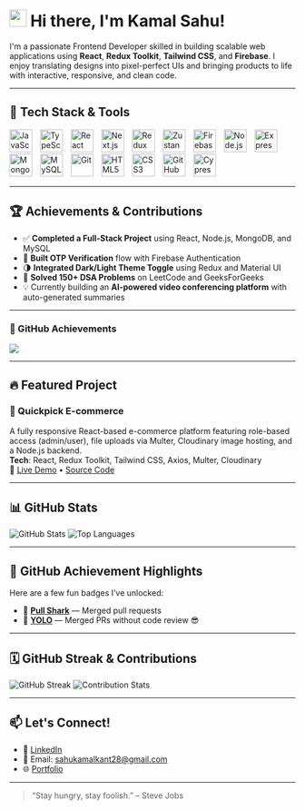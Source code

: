 # <img src="https://raw.githubusercontent.com/MartinHeinz/MartinHeinz/master/wave.gif" width="30px" alt="waving hand"/> Hi there, I'm Kamal Sahu! 

I'm a passionate Frontend Developer skilled in building scalable web applications using **React**, **Redux Toolkit**, **Tailwind CSS**, and **Firebase**. I enjoy translating designs into pixel-perfect UIs and bringing products to life with interactive, responsive, and clean code.

---

## 🚀 Tech Stack & Tools

<p align="left">
  <img src="https://cdn.jsdelivr.net/gh/devicons/devicon/icons/javascript/javascript-original.svg" width="40" height="40" alt="JavaScript" style="margin-right:10px;" />
  <img src="https://cdn.jsdelivr.net/gh/devicons/devicon/icons/typescript/typescript-original.svg" width="40" height="40" alt="TypeScript" style="margin-right:10px;" />
  <img src="https://cdn.jsdelivr.net/gh/devicons/devicon/icons/react/react-original.svg" width="40" height="40" alt="React" style="margin-right:10px;" />
  <img src="https://cdn.jsdelivr.net/gh/devicons/devicon/icons/nextjs/nextjs-original.svg" width="40" height="40" alt="Next.js" style="margin-right:10px;" />
  <img src="https://cdn.jsdelivr.net/gh/devicons/devicon/icons/redux/redux-original.svg" width="40" height="40" alt="Redux" style="margin-right:10px;" />
  <img src="https://raw.githubusercontent.com/pmndrs/zustand/main/docs/zustand.png" width="40" height="40" alt="Zustand" style="margin-right:10px;" />
  <img src="https://cdn.jsdelivr.net/gh/devicons/devicon/icons/firebase/firebase-plain.svg" width="40" height="40" alt="Firebase" style="margin-right:10px;" />
  <img src="https://cdn.jsdelivr.net/gh/devicons/devicon/icons/nodejs/nodejs-original.svg" width="40" height="40" alt="Node.js" style="margin-right:10px;" />
  <img src="https://cdn.jsdelivr.net/gh/devicons/devicon/icons/express/express-original.svg" width="40" height="40" alt="Express.js" style="margin-right:10px;" />
  <img src="https://cdn.jsdelivr.net/gh/devicons/devicon/icons/mongodb/mongodb-original.svg" width="40" height="40" alt="MongoDB" style="margin-right:10px;" />
  <img src="https://cdn.jsdelivr.net/gh/devicons/devicon/icons/mysql/mysql-original.svg" width="40" height="40" alt="MySQL" style="margin-right:10px;" />
  <img src="https://cdn.jsdelivr.net/gh/devicons/devicon/icons/git/git-original.svg" width="40" height="40" alt="Git" style="margin-right:10px;" />
  <img src="https://cdn.jsdelivr.net/gh/devicons/devicon/icons/html5/html5-original.svg" width="40" height="40" alt="HTML5" style="margin-right:10px;" />
  <img src="https://cdn.jsdelivr.net/gh/devicons/devicon/icons/css3/css3-original.svg" width="40" height="40" alt="CSS3" style="margin-right:10px;" />
  <img src="https://cdn.jsdelivr.net/gh/devicons/devicon/icons/github/github-original.svg" width="40" height="40" alt="GitHub" style="margin-right:10px;" />
  <img src="https://cdn.jsdelivr.net/gh/devicons/devicon/icons/cypress/cypress-original.svg" width="40" height="40" alt="Cypress" style="margin-right:10px;" />
</p>

---

## 🏆 Achievements & Contributions

- ✅ **Completed a Full-Stack Project** using React, Node.js, MongoDB, and MySQL    
- 🔐 **Built OTP Verification** flow with Firebase Authentication  
- 🌗 **Integrated Dark/Light Theme Toggle** using Redux and Material UI  
- 🧠 **Solved 150+ DSA Problems** on LeetCode and GeeksForGeeks  
- 💡 Currently building an **AI-powered video conferencing platform** with auto-generated summaries  

---

### 📛 GitHub Achievements

<p align="left">
  <img src="https://github-profile-trophy.vercel.app/?username=mr-banner&theme=radical&column=4&margin-w=15&margin-h=15" />
</p>

---

## 🔥 Featured Project

### 🎯 Quickpick E-commerce  
A fully responsive React-based e-commerce platform featuring role-based access (admin/user), file uploads via Multer, Cloudinary image hosting, and a Node.js backend.  
**Tech**: React, Redux Toolkit, Tailwind CSS, Axios, Multer, Cloudinary  
🔗 [Live Demo](https://quickpick-e-commerce.vercel.app/) • [Source Code](https://github.com/mr-banner/Quickpick-E-commerce)

---

## 📊 GitHub Stats

<p align="left">
  <img src="https://github-readme-stats.vercel.app/api?username=mr-banner&show_icons=true&theme=radical" alt="GitHub Stats" />
  <img src="https://github-readme-stats.vercel.app/api/top-langs/?username=mr-banner&layout=compact&theme=radical" alt="Top Languages" />
</p>

---

## 🏅 GitHub Achievement Highlights

Here are a few fun badges I’ve unlocked:

- 🦈 [**Pull Shark**](https://github.com/mr-banner?achievement=pull-shark&tab=achievements) — Merged pull requests
- 🎯 [**YOLO**](https://github.com/mr-banner?achievement=yolo&tab=achievements) — Merged PRs without code review 😎

---

## 🗓 GitHub Streak & Contributions

<p align="left">
  <img src="https://streak-stats.demolab.com/?user=mr-banner&theme=radical" alt="GitHub Streak" />
  <img src="https://github-contributor-stats.vercel.app/api?username=mr-banner&limit=10&theme=radical&combine_all_yearly_contributions=true" alt="Contribution Stats" />
</p>

---

## 📫 Let's Connect!

- 💼 [LinkedIn](https://www.linkedin.com/in/kamal28/)
- 📧 Email: sahukamalkant28@gmail.com
- 🌐 [Portfolio](https://kamalkantportfolio.vercel.app)

---

> “Stay hungry, stay foolish.” – Steve Jobs
